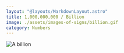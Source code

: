 ```yaml
---
layout: "@layouts/MarkdownLayout.astro"
title: 1,000,000,000 / Billion
image: ./assets/images-of-signs/billion.gif
category: Numbers
---
```


![A billion](@signs/billion.gif)
